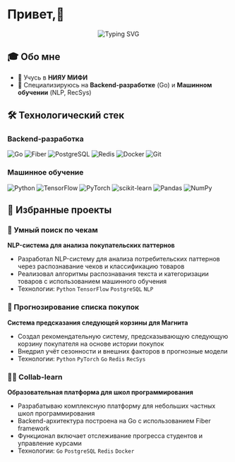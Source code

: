 # Привет,👋

<div align="center">
  <img src="https://readme-typing-svg.herokuapp.com?font=Fira+Code&pause=1000&color=2F81F7&center=true&vCenter=true&width=600&lines=Backend+Разработчик+%7C+ML+Инженер;Студент+МИФИ+%26+Школы+анализа+данных+Яндекса;Go+%7C+Python+%7C+Машинное+обучение" alt="Typing SVG" />
</div>

## 🎓 Обо мне

- 🏫 Учусь в **НИЯУ МИФИ** 
- 🔭 Специализируюсь на **Backend-разработке** (Go) и **Машинном обучении** (NLP, RecSys)

## 🛠️ Технологический стек

### Backend-разработка
![Go](https://img.shields.io/badge/Go-00ADD8?style=for-the-badge&logo=go&logoColor=white)
![Fiber](https://img.shields.io/badge/Fiber-00ACD7?style=for-the-badge&logo=go&logoColor=white)
![PostgreSQL](https://img.shields.io/badge/PostgreSQL-316192?style=for-the-badge&logo=postgresql&logoColor=white)
![Redis](https://img.shields.io/badge/Redis-DC382D?style=for-the-badge&logo=redis&logoColor=white)
![Docker](https://img.shields.io/badge/Docker-2496ED?style=for-the-badge&logo=docker&logoColor=white)
![Git](https://img.shields.io/badge/Git-F05032?style=for-the-badge&logo=git&logoColor=white)

### Машинное обучение
![Python](https://img.shields.io/badge/Python-3776AB?style=for-the-badge&logo=python&logoColor=white)
![TensorFlow](https://img.shields.io/badge/TensorFlow-FF6F00?style=for-the-badge&logo=tensorflow&logoColor=white)
![PyTorch](https://img.shields.io/badge/PyTorch-EE4C2C?style=for-the-badge&logo=pytorch&logoColor=white)
![scikit-learn](https://img.shields.io/badge/scikit--learn-F7931E?style=for-the-badge&logo=scikit-learn&logoColor=white)
![Pandas](https://img.shields.io/badge/Pandas-150458?style=for-the-badge&logo=pandas&logoColor=white)
![NumPy](https://img.shields.io/badge/NumPy-013243?style=for-the-badge&logo=numpy&logoColor=white)

## 🚀 Избранные проекты

### 🧾 Умный поиск по чекам
**NLP-система для анализа покупательских паттернов**
- Разработал NLP-систему для анализа потребительских паттернов через распознавание чеков и классификацию товаров
- Реализовал алгоритмы распознавания текста и категоризации товаров с использованием машинного обучения
- Технологии: `Python` `TensorFlow` `PostgreSQL` `NLP`

### 🛒 Прогнозирование списка покупок
**Система предсказания следующей корзины для Магнита**
- Создал рекомендательную систему, предсказывающую следующую корзину покупателя на основе истории покупок
- Внедрил учёт сезонности и внешних факторов в прогнозные модели
- Технологии: `Python` `PyTorch` `Go` `Redis` `RecSys`

### 👨‍🏫 Collab-learn
**Образовательная платформа для школ программирования**
- Разрабатываю комплексную платформу для небольших частных школ программирования
- Backend-архитектура построена на Go с использованием Fiber framework
- Функционал включает отслеживание прогресса студентов и управление курсами
- Технологии: `Go` `PostgreSQL` `Redis` `Docker`

